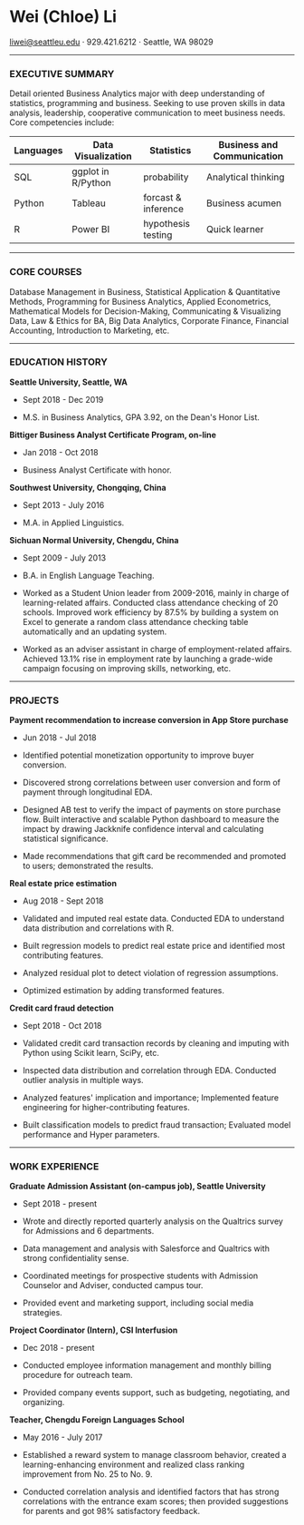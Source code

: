Wei (Chloe) Li
==============

<liwei@seattleu.edu> · 929.421.6212 · Seattle, WA 98029

------------------------------------------------------------------------

### EXECUTIVE SUMMARY

Detail oriented Business Analytics major with deep understanding of statistics, programming and business. Seeking to use proven skills in data analysis, leadership, cooperative communication to meet business needs. Core competencies include:

| Languages | Data Visualization | Statistics          | Business and Communication |
|-----------|--------------------|---------------------|----------------------------|
| SQL       | ggplot in R/Python | probability         | Analytical thinking        |
| Python    | Tableau            | forcast & inference | Business acumen            |
| R         | Power BI           | hypothesis testing  | Quick learner              |

------------------------------------------------------------------------

### CORE COURSES

Database Management in Business, Statistical Application & Quantitative Methods, Programming for Business Analytics, Applied Econometrics, Mathematical Models for Decision-Making, Communicating & Visualizing Data, Law & Ethics for BA, Big Data Analytics, Corporate Finance, Financial Accounting, Introduction to Marketing, etc.

------------------------------------------------------------------------

### EDUCATION HISTORY

**Seattle University, Seattle, WA**

-   Sept 2018 - Dec 2019

-   M.S. in Business Analytics, GPA 3.92, on the Dean's Honor List.

**Bittiger Business Analyst Certificate Program, on-line**

-   Jan 2018 - Oct 2018

-   Business Analyst Certificate with honor.

**Southwest University, Chongqing, China**

-   Sept 2013 - July 2016

-   M.A. in Applied Linguistics.

**Sichuan Normal University, Chengdu, China**

-   Sept 2009 - July 2013

-   B.A. in English Language Teaching.

-   Worked as a Student Union leader from 2009-2016, mainly in charge of learning-related affairs. Conducted class attendance checking of 20 schools. Improved work efficiency by 87.5% by building a system on Excel to generate a random class attendance checking table automatically and an updating system.

-   Worked as an adviser assistant in charge of employment-related affairs. Achieved 13.1% rise in employment rate by launching a grade-wide campaign focusing on improving skills, networking, etc.

------------------------------------------------------------------------

### PROJECTS

**Payment recommendation to increase conversion in App Store purchase**

-   Jun 2018 - Jul 2018

-   Identified potential monetization opportunity to improve buyer conversion.

-   Discovered strong correlations between user conversion and form of payment through longitudinal EDA.

-   Designed AB test to verify the impact of payments on store purchase flow. Built interactive and scalable Python dashboard to measure the impact by drawing Jackknife confidence interval and calculating statistical significance.

-   Made recommendations that gift card be recommended and promoted to users; demonstrated the results.

**Real estate price estimation**

-   Aug 2018 - Sept 2018

-   Validated and imputed real estate data. Conducted EDA to understand data distribution and correlations with R.

-   Built regression models to predict real estate price and identified most contributing features.

-   Analyzed residual plot to detect violation of regression assumptions.

-   Optimized estimation by adding transformed features.

**Credit card fraud detection**

-   Sept 2018 - Oct 2018

-   Validated credit card transaction records by cleaning and imputing with Python using Scikit learn, SciPy, etc.

-   Inspected data distribution and correlation through EDA. Conducted outlier analysis in multiple ways.

-   Analyzed features' implication and importance; Implemented feature engineering for higher-contributing features.

-   Built classification models to predict fraud transaction; Evaluated model performance and Hyper parameters.

------------------------------------------------------------------------

### WORK EXPERIENCE

**Graduate Admission Assistant (on-campus job), Seattle University**

-   Sept 2018 - present

-   Wrote and directly reported quarterly analysis on the Qualtrics survey for Admissions and 6 departments.

-   Data management and analysis with Salesforce and Qualtrics with strong confidentiality sense.

-   Coordinated meetings for prospective students with Admission Counselor and Adviser, conducted campus tour.

-   Provided event and marketing support, including social media strategies.

**Project Coordinator (Intern), CSI Interfusion**

-   Dec 2018 - present

-   Conducted employee information management and monthly billing procedure for outreach team.

-   Provided company events support, such as budgeting, negotiating, and organizing.

**Teacher, Chengdu Foreign Languages School**

-   May 2016 - July 2017

-   Established a reward system to manage classroom behavior, created a learning-enhancing environment and realized class ranking improvement from No. 25 to No. 9.

-   Conducted correlation analysis and identified factors that has strong correlations with the entrance exam scores; then provided suggestions for parents and got 98% satisfactory feedback.
